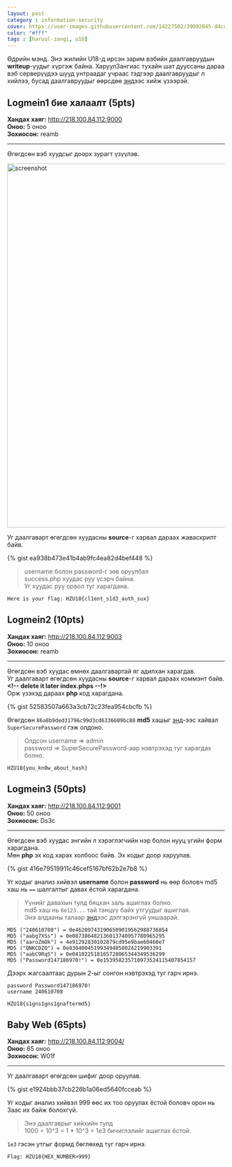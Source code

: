 ```yaml
---
layout: post
category : information-security
cover: https://user-images.githubusercontent.com/14227502/39092045-d4ced81e-4635-11e8-82b9-edf6523c4c32.png
color: "#fff"
tags : [haruul-zangi, u18]
---
```


Өдрийн мэнд. Энэ жилийн U18-д ирсэн зарим вэбийн даалгавруудын **writeup**-уудыг хүргэж байна.
ХаруулЗангиас тухайн шат дууссаны дараа вэб серверүүдээ шууд унтраадаг учраас тэдгээр даалгавруудыг л
хийлээ, бусад даалгавруудыг өөрсдөө [энд](https://github.com/enkhee-Osiris/u18-2018)ээс хийж үзээрэй. 

## Logmein1 бие халаалт (5pts)

**Хандах хаяг:** http://218.100.84.112:9000  
**Оноо:** 5 оноо  
**Зохиосон:** reamb 

---

Өгөгдсөн вэб хуудсыг доорх зурагт үзүүлэв.

<img width="843" alt="screenshot" src="https://user-images.githubusercontent.com/14227502/39092057-203f6f3e-4636-11e8-8bb2-267195bb8004.png">

Уг даалгаварт өгөгдсөн хуудасны **source**-г харвал дараах жаваскрипт байв.

{% gist ea938b473e41b4ab9fc4ea82d4bef448 %}

> username болон password-г зөв оруулбал  
> success.php хуудас руу үсэрч байна.  
> Уг хуудас руу орвол туг харагдана.

```
Here is your flag: HZU18{cl1ent_s1d3_auth_sux}
```

## Logmein2 (10pts)

**Хандах хаяг:** http://218.100.84.112:9003  
**Оноо:** 10 оноо  
**Зохиосон:** reamb 

---

Өгөгдсөн вэб хуудас өмнөх даалгавартай яг адилхан харагдав.  
Уг даалгаварт өгөгдсөн хуудасны **source**-г харвал дараах коммэнт байв.  
**<!-- delete it later index.phps --!>**  
Орж үзэхэд дараах **php** код харагдана.

{% gist 52583507a663a3cb72c23fea954cbcfb %}

Өгөгдсөн `86a8b9ded31796c99d3cd6336609bc88` **md5** хашыг [энд](http://md5decrypt.net/en/)-ээс хайвал 
`SuperSecurePassword` гэж олдоно.

> Олдсон username => admin  
> password => SuperSecurePassword-аар нэвтрэхэд туг харагдах болно.

```
HZU18{you_kn0w_about_hash}
```

## Logmein3 (50pts)

**Хандах хаяг:** http://218.100.84.112:9001  
**Оноо:** 50 оноо  
**Зохиосон:** Ds3c

---

Өгөгдсөн вэб хуудас энгийн л хэрэглэгчийн нэр болон нууц үгийн форм харагдана.  
Мөн **php** эх код харах холбоос байв. Эх кодыг доор харуулав.

{% gist 416e79519911c46cef5167bf62b2e7b8 %}

Уг кодыг анализ хийвэл **username** болон **password** нь өөр боловч md5 хаш нь `==` шалгалтыг давах ёстой харагдана.

> Үүнийг давахын тулд бяцхан заль ашиглах болно.  
> md5 хаш нь `0e123...` тай тэнцүү байх утгуудыг ашиглая.  
> Энэ алдааны талаар [энд](http://turbochaos.blogspot.com/2013/08/exploiting-exotic-bugs-php-type-juggling.html)ээс дэлгэрэнгүй уншаарай.

```
MD5 ("240610708") = 0e462097431906509019562988736854
MD5 ("aabg7XSs") = 0e087386482136013740957780965295
MD5 ("aaroZmOk") = 4e91292830102879cd95e9bae60460e7
MD5 ("QNKCDZO") = 0e830400451993494058024219903391
MD5 ("aabC9RqS") = 0e041022518165728065344349536299
MD5 ("Password147186970!") = 0e153958235710973524115407854157
```

Дээрх жагсаалтаас дурын 2-ыг сонгон нэвтрэхэд туг гарч ирнэ.
```
password Password147186970!
username 240610708
```

```
HZU18{s1gns1gns1gnaftermd5}
```


## Baby Web (65pts)

**Хандах хаяг:** http://218.100.84.112:9004/  
**Оноо:** 65 оноо  
**Зохиосон:** W01f

---

Уг даалгаварт өгөгдсөн шифиг доор оруулав.

{% gist e1924bbb37cb226b1a06ed5640fcceab %}

Уг кодыг анализ хийвэл 999 өөс их тоо оруулах ёстой боловч орон нь 3аас их байж болохгүй.

> Энэ даалгаврыг хийхийн тулд  
> 1000 = 10^3 = 1 * 10^3 = 1e3 бичиглэлийг ашиглах ёстой.

`1e3` гэсэн утгыг формд бөглөхөд туг гарч ирнэ.

```
Flag: HZU18{HEX_NUMBER>999}
```
